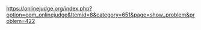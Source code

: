 https://onlinejudge.org/index.php?option=com_onlinejudge&Itemid=8&category=651&page=show_problem&problem=422